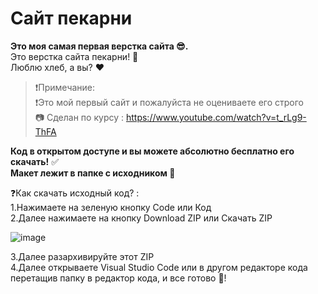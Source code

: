# Сайт пекарни
**Это моя самая первая верстка сайта 😎.** <br/>
Это верстка сайта пекарни! 🍞 <br/>
Люблю хлеб, а вы? ❤

>❗Примечание: <br/>
>❗Это мой первый сайт и пожалуйста не оцениваете его строго <br/>
>📷 Сделан по курсу : https://www.youtube.com/watch?v=t_rLg9-ThFA

**Код в открытом доступе и вы можете абсолютно бесплатно его скачать!** ✅ <br/>
**Макет лежит в папке с исходником 🧐**

❓Как скачать исходный код? :<br/>
1.Нажимаете на зеленую кнопку Code или Код<br/>
2.Далее нажимаете на кнопку Download ZIP или Скачать ZIP<br/>

![image](https://github.com/NurlanIsmixanov/Site-Bakery/assets/140101384/a2337be7-eee0-43dc-b88b-9044f32f3c2a)

3.Далее разархивируйте этот ZIP<br/>
4.Далее открываете Visual Studio Code или в другом редакторе кода перетащив папку в редактор кода, и все готово 🧐!<br/>
